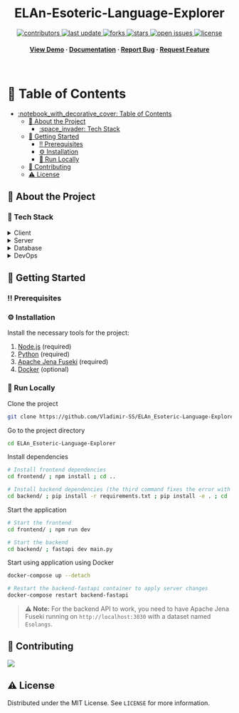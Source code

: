 <!-- Tags: #project #infoiasi #wade #web -->
<div align="center">

  <h1>ELAn-Esoteric-Language-Explorer</h1>

<!-- Badges -->
<p>
  <a href="https://github.com/Vladimir-SS/ELAn_Esoteric-Language-Explorer/graphs/contributors">
    <img src="https://img.shields.io/github/contributors/Vladimir-SS/ELAn_Esoteric-Language-Explorer" alt="contributors" />
  </a>
  <a href="">
    <img src="https://img.shields.io/github/last-commit/Vladimir-SS/ELAn_Esoteric-Language-Explorer" alt="last update" />
  </a>
  <a href="https://github.com/Vladimir-SS/ELAn_Esoteric-Language-Explorer/network/members">
    <img src="https://img.shields.io/github/forks/Vladimir-SS/ELAn_Esoteric-Language-Explorer" alt="forks" />
  </a>
  <a href="https://github.com/Vladimir-SS/ELAn_Esoteric-Language-Explorer/stargazers">
    <img src="https://img.shields.io/github/stars/Vladimir-SS/ELAn_Esoteric-Language-Explorer" alt="stars" />
  </a>
  <a href="https://github.com/Vladimir-SS/ELAn_Esoteric-Language-Explorer/issues/">
    <img src="https://img.shields.io/github/issues/Vladimir-SS/ELAn_Esoteric-Language-Explorer" alt="open issues" />
  </a>
  <a href="https://github.com/Vladimir-SS/ELAn_Esoteric-Language-Explorer/blob/master/LICENSE">
    <img src="https://img.shields.io/github/license/Vladimir-SS/ELAn_Esoteric-Language-Explorer.svg" alt="license" />
  </a>
</p>

<h4>
    <a href="https://github.com/Vladimir-SS/ELAn_Esoteric-Language-Explorer/">View Demo</a>
  <span> · </span>
    <a href="https://vladimir-ss.github.io/ELAn_Esoteric-Language-Explorer/">Documentation</a>
  <span> · </span>
    <a href="https://github.com/Vladimir-SS/ELAn_Esoteric-Language-Explorer/issues/">Report Bug</a>
  <span> · </span>
    <a href="https://github.com/Vladimir-SS/ELAn_Esoteric-Language-Explorer/issues/">Request Feature</a>
  </h4>
</div>

<br />

<!-- Table of Contents -->
# :notebook_with_decorative_cover: Table of Contents

- [:notebook\_with\_decorative\_cover: Table of Contents](#notebook_with_decorative_cover-table-of-contents)
  - [:star2: About the Project](#star2-about-the-project)
    - [:space\_invader: Tech Stack](#space_invader-tech-stack)
  - [:toolbox: Getting Started](#toolbox-getting-started)
    - [:bangbang: Prerequisites](#bangbang-prerequisites)
    - [:gear: Installation](#gear-installation)
    - [:running: Run Locally](#running-run-locally)
  - [:wave: Contributing](#wave-contributing)
  - [:warning: License](#warning-license)



<!-- About the Project -->
## :star2: About the Project


<!-- Screenshots -->
<!-- ### :camera: Screenshots

<div align="center">
  <img src="https://placehold.co/600x400?text=Your+Screenshot+here" alt="screenshot" />
</div> -->


<!-- TechStack -->
### :space_invader: Tech Stack

<details>
  <summary>Client</summary>
  <ul>
    <li><a href="https://www.typescriptlang.org/">Typescript</a></li>
    <li><a href="https://reactjs.org/">React.js</a></li>
    <li><a href="https://vitejs.dev/">Vite</a></li>
  </ul>
</details>

<details>
  <summary>Server</summary>
  <ul>
    <li><a href="https://fastapi.tiangolo.com/">FastAPI</a></li>
  </ul>
</details>

<details>
<summary>Database</summary>
  <ul>
    <li><a href="https://jena.apache.org/documentation/fuseki2/">Apache Jena Fuseki</a></li>
  </ul>
</details>

<details>
<summary>DevOps</summary>
  <ul>
    <li><a href="https://www.docker.com/">Docker</a></li>
  </ul>
</details>

<!-- Getting Started -->
## 	:toolbox: Getting Started

<!-- Prerequisites -->
### :bangbang: Prerequisites

<!-- Installation -->
### :gear: Installation

Install the necessary tools for the project:

1. [Node.js](https://nodejs.org/) (required)
2. [Python](https://www.python.org/) (required)
3. [Apache Jena Fuseki](https://jena.apache.org/download/) (required)
4. [Docker](https://www.docker.com/) (optional)

<!-- Running Tests -->
<!-- ### :test_tube: Running Tests

To run tests, run the following command

```bash
  yarn test test
``` -->

<!-- Run Locally -->
### :running: Run Locally

Clone the project

```bash
git clone https://github.com/Vladimir-SS/ELAn_Esoteric-Language-Explorer.git
```

Go to the project directory

```bash
cd ELAn_Esoteric-Language-Explorer
```

Install dependencies

```bash
# Install frontend dependencies
cd frontend/ ; npm install ; cd ..

# Install backend dependencies (the third command fixes the error with packages not being found)
cd backend/ ; pip install -r requirements.txt ; pip install -e . ; cd ..
```

Start the application

```bash
# Start the frontend
cd frontend/ ; npm run dev

# Start the backend
cd backend/ ; fastapi dev main.py
```

Start using application using Docker

```bash
docker-compose up --detach

# Restart the backend-fastapi container to apply server changes
docker-compose restart backend-fastapi
```

> **⚠️ Note:** For the backend API to work, you need to have Apache Jena Fuseki running on `http://localhost:3030` with a dataset named `Esolangs`.

<!-- Contributing -->
## :wave: Contributing

<a href="https://github.com/Vladimir-SS/ELAn_Esoteric-Language-Explorer/graphs/contributors">
  <img src="https://contrib.rocks/image?repo=Vladimir-SS/ELAn_Esoteric-Language-Explorer" />
</a>

<!-- License -->
## :warning: License

Distributed under the MIT License. See `LICENSE` for more information.